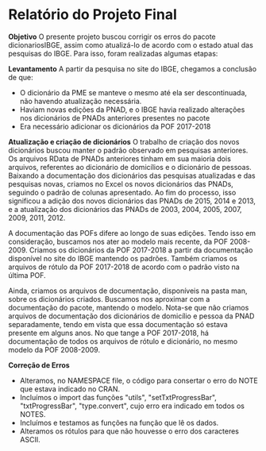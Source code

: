 # Relatório do Projeto Final 

**Objetivo**
	O presente projeto buscou corrigir os erros do pacote dicionariosIBGE, assim como atualizá-lo de acordo com o estado atual das pesquisas do IBGE. Para isso, foram realizadas algumas etapas:


**Levantamento**
	A partir da pesquisa no site do IBGE, chegamos a conclusão de que: 
 - O dicionário da PME se manteve o mesmo até ela ser descontinuada, não havendo atualização necessária. 	
 - Haviam novas edições da PNAD, e o IBGE havia realizado alterações nos
   dicionários de PNADs anteriores presentes no pacote 	
 -  Era necessário adicionar os dicionários da POF 2017-2018


**Atualização e criação de dicionários**
	O trabalho de criação dos novos dicionários buscou manter o padrão observado em pesquisas anteriores. Os arquivos RData de PNADs anteriores tinham em sua maioria dois arquivos, referentes ao dicionário de domicílios e o dicionário de pessoas. Baixando a documentação dos dicionários das pesquisas atualizadas e das pesquisas novas, criamos no Excel os novos dicionários das PNADs, seguindo o padrão de colunas apresentado. Ao fim do processo, isso significou a adição dos novos dicionários das PNADs de 2015, 2014 e 2013, e a atualização dos dicionários das PNADs de 2003, 2004, 2005, 2007, 2009, 2011, 2012. 

A documentação das POFs difere ao longo de suas edições. Tendo isso em consideração, buscamos nos ater ao modelo mais recente, da POF 2008-2009. Criamos os dicionários da POF 2017-2018 a partir da documentação disponível no site do IBGE mantendo os padrões. Também criamos os arquivos de rótulo da POF 2017-2018 de acordo com o padrão visto na última POF. 

Ainda, criamos os arquivos de documentação, disponíveis na pasta man, sobre os dicionários criados. Buscamos nos aproximar com a documentação do pacote, mantendo o modelo. Nota-se que não criamos arquivos de documentação dos dicionários de domicílio e pessoa da PNAD separadamente, tendo em vista que essa documentação só estava presente em alguns anos. No que tange a POF 2017-2018, há documentação de todos os arquivos de rótulo e dicionário, no mesmo modelo da POF 2008-2009. 


**Correção de Erros**

 - Alteramos, no NAMESPACE file, o código para consertar o erro do NOTE
   que estava indicado no CRAN. 	
 - Incluímos o import das funções "utils", "setTxtProgressBar", "txtProgressBar", "type.convert", cujo erro era indicado em todos os NOTES. 	
 - Incluímos e testamos as funções na função que lê os dados. 	
 - Alteramos os rótulos para que não houvesse o erro dos caracteres ASCII.
